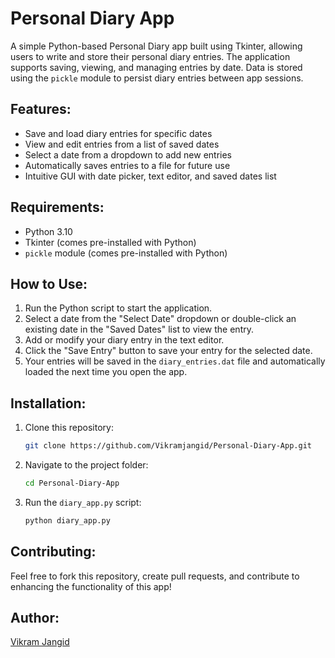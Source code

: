 # Personal Diary App

A simple Python-based Personal Diary app built using Tkinter, allowing users to write and store their personal diary entries. The application supports saving, viewing, and managing entries by date. Data is stored using the `pickle` module to persist diary entries between app sessions.

## Features:
- Save and load diary entries for specific dates
- View and edit entries from a list of saved dates
- Select a date from a dropdown to add new entries
- Automatically saves entries to a file for future use
- Intuitive GUI with date picker, text editor, and saved dates list

## Requirements:
- Python 3.10
- Tkinter (comes pre-installed with Python)
- `pickle` module (comes pre-installed with Python)

## How to Use:
1. Run the Python script to start the application.
2. Select a date from the "Select Date" dropdown or double-click an existing date in the "Saved Dates" list to view the entry.
3. Add or modify your diary entry in the text editor.
4. Click the "Save Entry" button to save your entry for the selected date.
5. Your entries will be saved in the `diary_entries.dat` file and automatically loaded the next time you open the app.

## Installation:
1. Clone this repository:
    ```bash
    git clone https://github.com/Vikramjangid/Personal-Diary-App.git
    ```
2. Navigate to the project folder:
    ```bash
    cd Personal-Diary-App
    ```
3. Run the `diary_app.py` script:
    ```bash
    python diary_app.py
    ```

## Contributing:
Feel free to fork this repository, create pull requests, and contribute to enhancing the functionality of this app!

## Author:
[Vikram Jangid](https://github.com/Vikramjangid)

